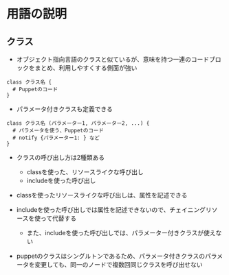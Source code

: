 # 用語の説明

## クラス
* オブジェクト指向言語のクラスと似ているが、意味を持つ一連のコードブロックをまとめ、利用しやすくする側面が強い

```puppet
class クラス名 {
  # Puppetのコード
}
```

* パラメータ付きクラスも定義できる

```puppet
class クラス名 (パラメーター1, パラメーター2, ...) {
  # パラメータを使う、Puppetのコード
  # notify {パラメーター1: } など
}
```

* クラスの呼び出し方は2種類ある
  * classを使った、リソースライクな呼び出し
  * includeを使った呼び出し

* classを使ったリソースライクな呼び出しは、属性を記述できる
* includeを使った呼び出しでは属性を記述できないので、チェイニングリソースを使って代替する
  * また、includeを使った呼び出しでは、パラメーター付きクラスが使えない


* puppetのクラスはシングルトンであるため、パラメータ付きクラスのパラメータを変更しても、同一のノードで複数回同じクラスを呼び出せない


